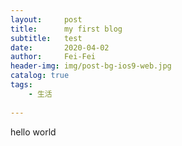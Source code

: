 ```yaml
---
layout:     post
title:      my first blog
subtitle:   test
date:       2020-04-02
author:     Fei-Fei
header-img: img/post-bg-ios9-web.jpg
catalog: true
tags:
	- 生活
    
---
```

hello world
